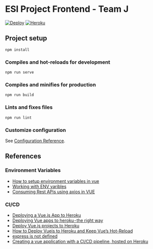 # ESI Project Frontend - Team J

[![Deploy](https://github.com/chaosrun/ESI-frontend-project/actions/workflows/heroku-deploy.yml/badge.svg)](https://github.com/chaosrun/ESI-frontend-project/actions/workflows/heroku-deploy.yml) [![Heroku](https://pyheroku-badge.herokuapp.com/?app=esi-project-j&style=flat)](https://esi-project-j.herokuapp.com) 

## Project setup

```
npm install
```

### Compiles and hot-reloads for development

```
npm run serve
```

### Compiles and minifies for production

```
npm run build
```

### Lints and fixes files

```
npm run lint
```

### Customize configuration

See [Configuration Reference](https://cli.vuejs.org/config/).

## References

### Environment Variables

- [How to setup environment variables in vue](https://cli.vuejs.org/guide/mode-and-env.html)
- [Working with ENV varibles](https://www.digitalocean.com/community/tutorials/vuejs-working-with-environment-variables)
- [Consuming Rest APis using axios in VUE](https://www.digitalocean.com/community/tutorials/vuejs-rest-api-axios)

### CI/CD

- [Deploying a Vue.js App to Heroku](https://betterprogramming.pub/deploying-a-vue-js-app-to-heroku-d16f95c07a04)
- [Deploying Vue apps to heroku - the right way](https://www.binarcode.com/blog/deploying-vue-apps-to-heroku-the-right-way/)
- [Deploy Vue.js projects to Heroku ](https://dev.to/anjolaogunmefun/deploy-vue-js-projects-to-heroku-1hb5)
- [How to Deploy Vuejs to Heroku and Keep Vue’s Hot-Reload](https://medium.com/swlh/how-to-deploy-your-vue-app-to-heroku-to-boost-your-productivity-2ef3919cfdb5)
- [express is not defined](https://stackoverflow.com/questions/51227657/express-is-not-defined-even-after-its-installation)
- [Creating a vue application with a CI/CD pipeline, hosted on Heroku](https://github.com/Jakatut/CI-CD-Pipeline-Tutorial)
